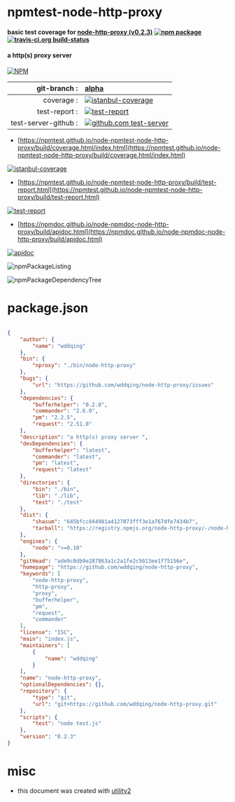 # npmtest-node-http-proxy

#### basic test coverage for  [node-http-proxy (v0.2.3)](https://github.com/wddqing/node-http-proxy)  [![npm package](https://img.shields.io/npm/v/npmtest-node-http-proxy.svg?style=flat-square)](https://www.npmjs.org/package/npmtest-node-http-proxy) [![travis-ci.org build-status](https://api.travis-ci.org/npmtest/node-npmtest-node-http-proxy.svg)](https://travis-ci.org/npmtest/node-npmtest-node-http-proxy)

#### a http(s) proxy server

[![NPM](https://nodei.co/npm/node-http-proxy.png?downloads=true&downloadRank=true&stars=true)](https://www.npmjs.com/package/node-http-proxy)

| git-branch : | [alpha](https://github.com/npmtest/node-npmtest-node-http-proxy/tree/alpha)|
|--:|:--|
| coverage : | [![istanbul-coverage](https://npmtest.github.io/node-npmtest-node-http-proxy/build/coverage.badge.svg)](https://npmtest.github.io/node-npmtest-node-http-proxy/build/coverage.html/index.html)|
| test-report : | [![test-report](https://npmtest.github.io/node-npmtest-node-http-proxy/build/test-report.badge.svg)](https://npmtest.github.io/node-npmtest-node-http-proxy/build/test-report.html)|
| test-server-github : | [![github.com test-server](https://npmtest.github.io/node-npmtest-node-http-proxy/GitHub-Mark-32px.png)](https://npmtest.github.io/node-npmtest-node-http-proxy/build/app/index.html) | | build-artifacts : | [![build-artifacts](https://npmtest.github.io/node-npmtest-node-http-proxy/glyphicons_144_folder_open.png)](https://github.com/npmtest/node-npmtest-node-http-proxy/tree/gh-pages/build)|

- [https://npmtest.github.io/node-npmtest-node-http-proxy/build/coverage.html/index.html](https://npmtest.github.io/node-npmtest-node-http-proxy/build/coverage.html/index.html)

[![istanbul-coverage](https://npmtest.github.io/node-npmtest-node-http-proxy/build/screenCapture.buildCi.browser.%252Ftmp%252Fbuild%252Fcoverage.lib.html.png)](https://npmtest.github.io/node-npmtest-node-http-proxy/build/coverage.html/index.html)

- [https://npmtest.github.io/node-npmtest-node-http-proxy/build/test-report.html](https://npmtest.github.io/node-npmtest-node-http-proxy/build/test-report.html)

[![test-report](https://npmtest.github.io/node-npmtest-node-http-proxy/build/screenCapture.buildCi.browser.%252Ftmp%252Fbuild%252Ftest-report.html.png)](https://npmtest.github.io/node-npmtest-node-http-proxy/build/test-report.html)

- [https://npmdoc.github.io/node-npmdoc-node-http-proxy/build/apidoc.html](https://npmdoc.github.io/node-npmdoc-node-http-proxy/build/apidoc.html)

[![apidoc](https://npmdoc.github.io/node-npmdoc-node-http-proxy/build/screenCapture.buildCi.browser.%252Ftmp%252Fbuild%252Fapidoc.html.png)](https://npmdoc.github.io/node-npmdoc-node-http-proxy/build/apidoc.html)

![npmPackageListing](https://npmtest.github.io/node-npmtest-node-http-proxy/build/screenCapture.npmPackageListing.svg)

![npmPackageDependencyTree](https://npmtest.github.io/node-npmtest-node-http-proxy/build/screenCapture.npmPackageDependencyTree.svg)



# package.json

```json

{
    "author": {
        "name": "wddqing"
    },
    "bin": {
        "nproxy": "./bin/node-http-proxy"
    },
    "bugs": {
        "url": "https://github.com/wddqing/node-http-proxy/issues"
    },
    "dependencies": {
        "bufferhelper": "0.2.0",
        "commander": "2.6.0",
        "pm": "2.2.5",
        "request": "2.51.0"
    },
    "description": "a http(s) proxy server ",
    "devDependencies": {
        "bufferhelper": "latest",
        "commander": "latest",
        "pm": "latest",
        "request": "latest"
    },
    "directories": {
        "bin": "./bin",
        "lib": "./lib",
        "test": "./test"
    },
    "dist": {
        "shasum": "645bfcc844981a4127073fff3e1a767dfe7434b7",
        "tarball": "https://registry.npmjs.org/node-http-proxy/-/node-http-proxy-0.2.3.tgz"
    },
    "engines": {
        "node": ">=0.10"
    },
    "gitHead": "ade9c0db9e287863a1c2a1fe2c5013ee1f75156e",
    "homepage": "https://github.com/wddqing/node-http-proxy",
    "keywords": [
        "node-http-proxy",
        "http-proxy",
        "proxy",
        "bufferhelper",
        "pm",
        "request",
        "commander"
    ],
    "license": "ISC",
    "main": "index.js",
    "maintainers": [
        {
            "name": "wddqing"
        }
    ],
    "name": "node-http-proxy",
    "optionalDependencies": {},
    "repository": {
        "type": "git",
        "url": "git+https://github.com/wddqing/node-http-proxy.git"
    },
    "scripts": {
        "test": "node test.js"
    },
    "version": "0.2.3"
}
```



# misc
- this document was created with [utility2](https://github.com/kaizhu256/node-utility2)
